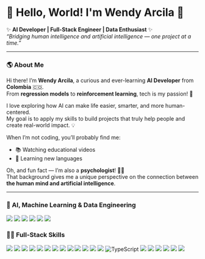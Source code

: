 # 👋 Hello, World! I'm Wendy Arcila 💫  

✨ **AI Developer | Full-Stack Engineer | Data Enthusiast** ✨  
*“Bridging human intelligence and artificial intelligence — one project at a time.”*  

---

### 🌎 About Me  

Hi there! I’m **Wendy Arcila**, a curious and ever-learning **AI Developer** from **Colombia** 🇨🇴.  
From **regression models** to **reinforcement learning**, tech is my passion! 🤖  

I love exploring how AI can make life easier, smarter, and more human-centered.  
My goal is to apply my skills to build projects that truly help people and create real-world impact. 💡  

When I’m not coding, you’ll probably find me:
- 📚 Watching educational videos  
- 💬 Learning new languages

Oh, and fun fact — I’m also a **psychologist**! 🧠💬  
That background gives me a unique perspective on the connection between **the human mind and artificial intelligence**.  

---

### 🤖 AI, Machine Learning & Data Engineering  
<div align="">

<img src="https://img.shields.io/badge/MCP-%23000000.svg?style=for-the-badge&logo=brain&logoColor=white">
<img src="https://img.shields.io/badge/Prompt%20Engineering-%233178c6.svg?style=for-the-badge&logo=openai&logoColor=white">
<img src="https://img.shields.io/badge/AI%20Fine--Tuning-%23ffb703.svg?style=for-the-badge&logo=ai&logoColor=black">
<img src="https://img.shields.io/badge/Data%20Pipelines-%230092cc.svg?style=for-the-badge&logo=airflow&logoColor=white">
<img src="https://img.shields.io/badge/Data%20Quality-%23a8dadc.svg?style=for-the-badge&logo=checkmarx&logoColor=black">
<img src="https://img.shields.io/badge/Automation-%23ff006e.svg?style=for-the-badge&logo=robotframework&logoColor=white">

</div>

### 🤹🏻 <b>Full-Stack Skills</b>

<div>
    <img src="https://img.shields.io/badge/Django-092E20?&logo=django&logoColor=white">
    <img src="https://img.shields.io/badge/GraphQL-e10098?&logo=GraphQL&logoColor=white">
    <img src="https://img.shields.io/badge/Python-%233a75a5.svg?logo=python&logoColor=white">
    <img src="https://img.shields.io/badge/Flask-000000?logo=flask&logoColor=white">
    <img src="https://img.shields.io/badge/Angular-DD0031?logo=angular&logoColor=white">
    <img src="https://img.shields.io/badge/docker-2496ED?&logo=Docker&logoColor=white">
    <img src="https://img.shields.io/badge/PostgreSQL-4169E1?logo=postgresql&logoColor=white">
    <img src="https://img.shields.io/badge/HTML5-yellow?&logo=HTML5&logoColor=white">
    <img src="https://img.shields.io/badge/CSS3-blue?&logo=CSS3&logoColor=white">
    <img src="https://img.shields.io/badge/JavaScript-green?&logo=JavaScript&logoColor=white">
    <img src="https://img.shields.io/badge/SQLAlchemy-F80000?logo=sqlalchemy&logoColor=white">
    <img src="https://img.shields.io/badge/C-black?&logo=C&logoColor=white">
    <img src="https://img.shields.io/badge/Docker-2496ED?logo=docker&logoColor=white">
    <img src="https://img.shields.io/badge/typescript%20-%233178c6.svg?&logo=typescript&logoColor=white" alt="TypeScript"/>
    <img src="https://img.shields.io/badge/MySQL-4479a1?&logo=mysql&logoColor=white">
    <img src="https://img.shields.io/badge/Git-F05032?&logo=git&logoColor=white">
    <img src="https://img.shields.io/badge/Alembic-4B8BBE&logo=alembic&logoColor=white">
    <img src="https://img.shields.io/badge/Pytest-0A9EDC&logo=pytest&logoColor=white">
    <img src="https://img.shields.io/badge/AWS-232F3E&logo=amazonaws&logoColor=white">
    <img src="https://img.shields.io/badge/C%23-512BD4&logo=csharp&logoColor=white">


</div>
